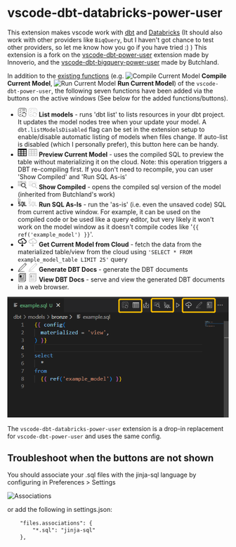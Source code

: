 # vscode-dbt-databricks-power-user



This extension makes vscode work with [dbt](https://www.getdbt.com/) and [Databricks](https://databricks.com/) (It should also work with other providers like `BiqQuery`, but I haven't got chance to test other providers, so let me know how you go if you have tried :) ) This extension is a fork on the [vscode-dbt-power-user](https://github.com/innoverio/vscode-dbt-power-user) extension made by Innoverio, 
and the [vscode-dbt-bigquery-power-user](https://github.com/butchland/vscode-dbt-bigquery-power-user) made by Butchland. 

In addition to the [existing functions](https://github.com/innoverio/vscode-dbt-power-user/blob/master/README.md) (e.g. <img src="media/build_light.svg" alt="Compile Current Model" height="20"/> **Compile Current Model**, <img src="media/run-light.svg" alt="Run Current Model" height="20"/> **Run Current Model**) of the `vscode-dbt-power-user`, the following seven functions have been added via the buttons on the active windows (See below for the added functions/buttons).


* <img src="media/list_models.svg" alt="Preview Current Model" height="20"/> <img src="media/list_models_dark.svg" alt="Preview Current Model" height="20"/> **List models** - runs 'dbt list' to lists resources in your dbt project. It updates the model nodes tree when your update your model. A `dbt.listModelsDisabled` flag can be set in the extension setup to enable/disable automatic listing of models when files change. If auto-list is disabled (which I personally prefer), this button here can be handy.
* <img src="media/preview_table.svg" alt="Preview Current Model" height="20"/> <img src="media/preview_table_dark.svg" alt="Preview Current Model" height="20"/> **Preview Current Model** - uses the compiled SQL to preview the table without materializing it on the cloud. Note: this operation triggers a DBT re-compiling first. If you don't need to recompile, you can user 'Show Compiled' and 'Run SQL As-is'
* <img src="media/view_compiled.svg" alt="Show Compiled" height="20"/> <img src="media/view_compiled_dark.svg" alt="Show Compiled" height="20"/> **Show Compiled** - opens the compiled sql version of the model (inherited from Butchland's work)
* <img src="media/run_sql.svg" alt="Run SQL As-is" height="20"/> <img src="media/run_sql_dark.svg" alt="Run SQL As-is" height="20"/> **Run SQL As-Is** - run the 'as-is' (i.e. even the unsaved code) SQL from current active window. For example, it can be used on the compiled code or be used like a query editor, but very likely it won't work on the model window as it doesn't compile codes like '`{{ ref('example_model') }}`'.
*  <img src="media/cloud.svg" alt="Get Current Model from Cloud" height="20"/> <img src="media/cloud_dark.svg" alt="Get Current Model from Cloud" height="20"/> **Get Current Model from Cloud** - fetch the data from the materialized table/view from the cloud using `'SELECT * FROM example_model_table LIMIT 25'` query
*  <img src="media/docs_gen.svg" alt="Generate DBT Docs" height="20"/> <img src="media/docs_gen_dark.svg" alt="Generate DBT Docs" height="20"/> **Generate DBT Docs** - generate the DBT documents
*  <img src="media/documents.svg" alt="View DBT Docs" height="20"/> <img src="media/documents_dark.svg" alt="View DBT Docs" height="20"/> **View DBT Docs** - serve and view the generated DBT documents in a web browser.



![Preview SQL example](media/example_button_list.png)


The `vscode-dbt-databricks-power-user` extension is a drop-in replacement for `vscode-dbt-power-user` and  uses the same config. 


## Troubleshoot when the buttons are not shown


You should associate your .sql files with the jinja-sql language by configuring in Preferences > Settings

![Associations](./media/associations.png)

or add the following in settings.json:

```
    "files.associations": {
        "*.sql": "jinja-sql"
    },
```
